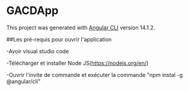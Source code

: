 # GACDApp

This project was generated with [Angular CLI](https://github.com/angular/angular-cli) version 14.1.2.


##Les pré-requis pour ouvrir l'application

-Avoir visual studio code

-Télécharger et installer Node JS(https://nodejs.org/en/)

-Ouvrir l'invite de commande et exécuter la commande "npm instal -g @angular/cli"



